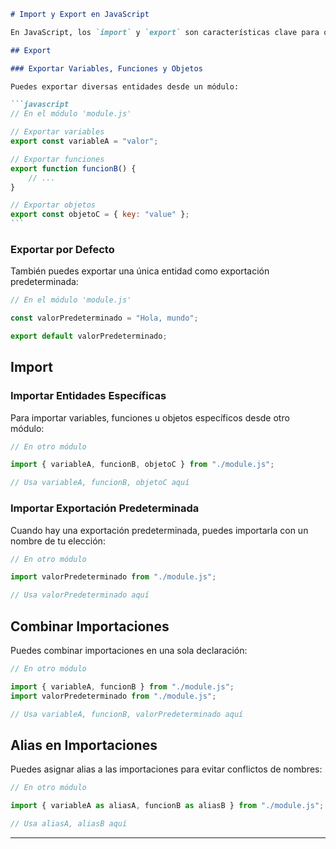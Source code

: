 ````markdown
# Import y Export en JavaScript

En JavaScript, los `import` y `export` son características clave para organizar y modularizar tu código. Permiten dividir tu aplicación en módulos, facilitando el mantenimiento y la reutilización del código.

## Export

### Exportar Variables, Funciones y Objetos

Puedes exportar diversas entidades desde un módulo:

```javascript
// En el módulo 'module.js'

// Exportar variables
export const variableA = "valor";

// Exportar funciones
export function funcionB() {
	// ...
}

// Exportar objetos
export const objetoC = { key: "value" };
```
````

### Exportar por Defecto

También puedes exportar una única entidad como exportación predeterminada:

```javascript
// En el módulo 'module.js'

const valorPredeterminado = "Hola, mundo";

export default valorPredeterminado;
```

## Import

### Importar Entidades Específicas

Para importar variables, funciones u objetos específicos desde otro módulo:

```javascript
// En otro módulo

import { variableA, funcionB, objetoC } from "./module.js";

// Usa variableA, funcionB, objetoC aquí
```

### Importar Exportación Predeterminada

Cuando hay una exportación predeterminada, puedes importarla con un nombre de tu elección:

```javascript
// En otro módulo

import valorPredeterminado from "./module.js";

// Usa valorPredeterminado aquí
```

## Combinar Importaciones

Puedes combinar importaciones en una sola declaración:

```javascript
// En otro módulo

import { variableA, funcionB } from "./module.js";
import valorPredeterminado from "./module.js";

// Usa variableA, funcionB, valorPredeterminado aquí
```

## Alias en Importaciones

Puedes asignar alias a las importaciones para evitar conflictos de nombres:

```javascript
// En otro módulo

import { variableA as aliasA, funcionB as aliasB } from "./module.js";

// Usa aliasA, aliasB aquí
```

---
